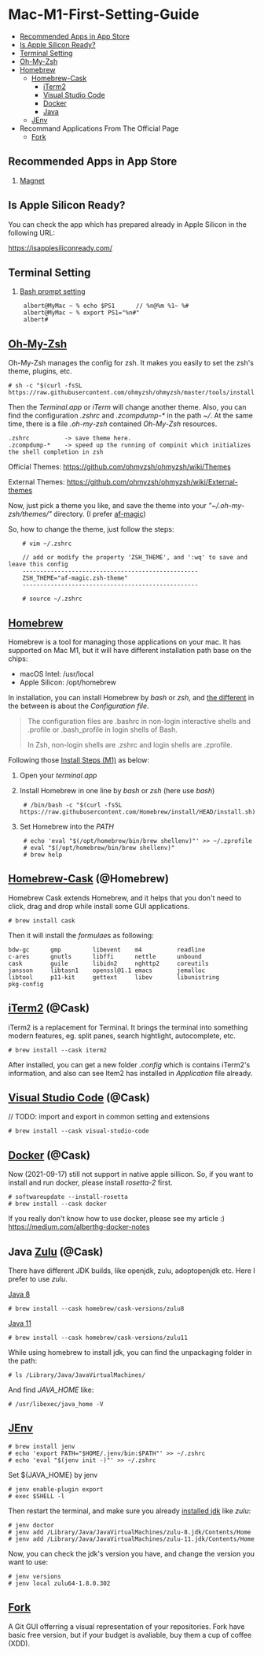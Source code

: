 # Mac-M1-First-Setting-Guide

- [Recommended Apps in App Store](#recommended-apps-in-app-store)
- [Is Apple Silicon Ready?](#is-apple-silicon-ready)
- [Terminal Setting](#terminal-setting)
- [Oh-My-Zsh](#oh-my-zsh)
- [Homebrew](#homebrew)
    - [Homebrew-Cask](#homebrew-cask-homebrew)
        - [iTerm2](#iterm2-cask)
        - [Visual Studio Code](#visual-studio-code-cask)
        - [Docker](#docker-cask)
        - [Java](#java-zulu-cask)
    - [JEnv](#)
- Recommand Applications From The Official Page
    - [Fork](fork)


## Recommended Apps in App Store

1. [Magnet](https://apps.apple.com/tw/app/magnet/id441258766?mt=12)


## Is Apple Silicon Ready?

You can check the app which has prepared already in Apple Silicon in the following URL:

https://isapplesiliconready.com/


## Terminal Setting

1. [Bash prompt setting](https://osxdaily.com/2006/12/11/how-to-customize-your-terminal-prompt/)

        albert@MyMac ~ % echo $PS1      // %n@%m %1~ %#
        albert@MyMac ~ % export PS1="%n#"
        albert#


## [Oh-My-Zsh](https://github.com/ohmyzsh/ohmyzsh)

Oh-My-Zsh manages the config for zsh. It makes you easily to set the zsh's theme, plugins, etc.

    # sh -c "$(curl -fsSL https://raw.githubusercontent.com/ohmyzsh/ohmyzsh/master/tools/install.sh)"
        
Then the *Terminal.app* or *iTerm* will change another theme. Also, you can find the configuration *.zshrc* and *.zcompdump-\** in the path
*~/*. At the same time, there is a file *.oh-my-zsh* contained *Oh-My-Zsh* resources.

    .zshrc          -> save theme here.
    .zcompdump-*    -> speed up the running of compinit which initializes the shell completion in zsh

Official Themes: https://github.com/ohmyzsh/ohmyzsh/wiki/Themes

External Themes: https://github.com/ohmyzsh/ohmyzsh/wiki/External-themes

Now, just pick a theme you like, and save the theme into your *"~/.oh-my-zsh/themes/"* directory. (I prefer [af-magic](https://github.com/ohmyzsh/ohmyzsh/wiki/Themes#af-magic))

So, how to change the theme, just follow the steps:

        # vim ~/.zshrc
        
        // add or modify the property 'ZSH_THEME', and ':wq' to save and leave this config
        --------------------------------------------------
        ZSH_THEME="af-magic.zsh-theme"
        --------------------------------------------------
        
        # source ~/.zshrc


## [Homebrew](https://docs.brew.sh/)

Homebrew is a tool for managing those applications on your mac. It has supported on Mac M1, but it will have different installation path base on the chips:

* macOS Intel:      /usr/local
* Apple Silicon:    /opt/homebrew

In installation, you can install Homebrew by *bash* or *zsh*, and [the different](https://www.educba.com/zsh-vs-bash/) in the between is about the *Configuration file*.


> The configuration files are .bashrc in non-login interactive shells and .profile or .bash_profile in login shells of Bash. 
> 
> In Zsh, non-login shells are .zshrc and login shells are .zprofile.



Following those [Install Steps (M1)](https://docs.brew.sh/Installation) as below: 

1. Open your *terminal.app*
1. Install Homebrew in one line by *bash* or *zsh* (here use *bash*)

        # /bin/bash -c "$(curl -fsSL https://raw.githubusercontent.com/Homebrew/install/HEAD/install.sh)"

1. Set Homebrew into the *PATH*

        # echo 'eval "$(/opt/homebrew/bin/brew shellenv)"' >> ~/.zprofile
        # eval "$(/opt/homebrew/bin/brew shellenv)"
        # brew help


## [Homebrew-Cask](https://github.com/Homebrew/homebrew-cask) (@Homebrew)

Homebrew Cask extends Homebrew, and it helps that you don't need to click, drag and drop while install some GUI applications.

    # brew install cask

Then it will install the *formulae*s as following:

    bdw-gc      gmp         libevent    m4          readline
    c-ares      gnutls      libffi      nettle      unbound
    cask        guile       libidn2     nghttp2     coreutils
    jansson     libtasn1    openssl@1.1 emacs       jemalloc
    libtool     p11-kit     gettext     libev       libunistring
    pkg-config


## [iTerm2](https://iterm2.com/) (@Cask)

iTerm2 is a replacement for Terminal. It brings the terminal into something modern features, eg. split panes, search hightlight, autocomplete, etc.

    # brew install --cask iterm2

After installed, you can get a new folder *.config* which is contains iTerm2's information, and also can see Item2 has installed in *Application* file already.


## [Visual Studio Code](https://code.visualstudio.com/) (@Cask)

// TODO:  import and export in common setting and extensions

    # brew install --cask visual-studio-code


## [Docker](https://docs.docker.com/desktop/mac/apple-silicon/) (@Cask)

Now (2021-09-17) still not support in native apple sillicon. So, if you want to install and run docker, please install *rosetta-2* first.

    # softwareupdate --install-rosetta
    # brew install --cask docker

If you really don't know how to use docker, please see my article :) https://medium.com/alberthg-docker-notes


## Java [Zulu](https://www.azul.com/downloads/?package=jdk) (@Cask)

There have different JDK builds, like openjdk, zulu, adoptopenjdk etc. Here I prefer to use *zulu*.

[Java 8](https://github.com/Homebrew/homebrew-cask-versions/blob/master/Casks/zulu8.rb)

    # brew install --cask homebrew/cask-versions/zulu8

[Java 11](https://github.com/Homebrew/homebrew-cask-versions/blob/master/Casks/zulu11.rb)

    # brew install --cask homebrew/cask-versions/zulu11

While using homebrew to install jdk, you can find the unpackaging folder in the path:

    # ls /Library/Java/JavaVirtualMachines/

And find *JAVA_HOME* like:

    # /usr/libexec/java_home -V


## [JEnv](https://github.com/jenv/jenv)

    # brew install jenv
    # echo 'export PATH="$HOME/.jenv/bin:$PATH"' >> ~/.zshrc
    # echo 'eval "$(jenv init -)"' >> ~/.zshrc

Set ${JAVA_HOME} by jenv

    # jenv enable-plugin export
    # exec $SHELL -l

Then restart the terminal, and make sure you already [installed jdk](#java-zulu-cask) like *zulu*:

    # jenv doctor
    # jenv add /Library/Java/JavaVirtualMachines/zulu-8.jdk/Contents/Home
    # jenv add /Library/Java/JavaVirtualMachines/zulu-11.jdk/Contents/Home

Now, you can check the jdk's version you have, and change the version you want to use:

    # jenv versions
    # jenv local zulu64-1.8.0.302


## [Fork](https://git-fork.com/)

A Git GUI offerring a visual representation of your repositories. Fork have basic free version, but if your budget is avaliable, buy them a cup of coffee (XDD).


